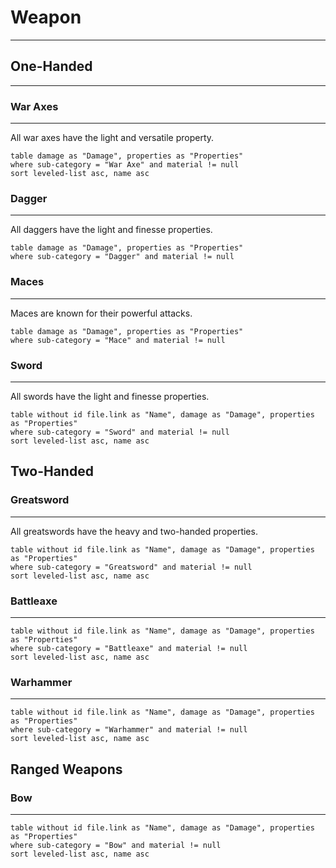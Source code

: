 # Weapon
---
## One-Handed
---
### War Axes
---
All war axes have the light and versatile property.

```dataview
table damage as "Damage", properties as "Properties"
where sub-category = "War Axe" and material != null
sort leveled-list asc, name asc
```
### Dagger
---
All daggers have the light and finesse properties.

```dataview
table damage as "Damage", properties as "Properties"
where sub-category = "Dagger" and material != null
```

### Maces
---
Maces are known for their powerful attacks.

```dataview
table damage as "Damage", properties as "Properties"
where sub-category = "Mace" and material != null
```

### Sword
---
All swords have the light and finesse properties.

```dataview
table without id file.link as "Name", damage as "Damage", properties as "Properties"
where sub-category = "Sword" and material != null
sort leveled-list asc, name asc
```

## Two-Handed

### Greatsword
---
All greatswords have the heavy and two-handed properties.

```dataview
table without id file.link as "Name", damage as "Damage", properties as "Properties"
where sub-category = "Greatsword" and material != null
sort leveled-list asc, name asc
```

### Battleaxe
---


```dataview
table without id file.link as "Name", damage as "Damage", properties as "Properties"
where sub-category = "Battleaxe" and material != null
sort leveled-list asc, name asc
```

### Warhammer
---


```dataview
table without id file.link as "Name", damage as "Damage", properties as "Properties"
where sub-category = "Warhammer" and material != null
sort leveled-list asc, name asc
```
## Ranged Weapons

### Bow
---

```dataview
table without id file.link as "Name", damage as "Damage", properties as "Properties"
where sub-category = "Bow" and material != null
sort leveled-list asc, name asc
```